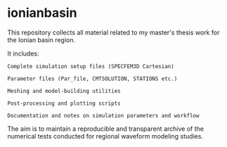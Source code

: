 # ionianbasin
This repository collects all material related to my master's thesis work for the Ionian basin region.

It includes:

    Complete simulation setup files (SPECFEM3D Cartesian)

    Parameter files (Par_file, CMTSOLUTION, STATIONS etc.)

    Meshing and model-building utilities

    Post-processing and plotting scripts

    Documentation and notes on simulation parameters and workflow

The aim is to maintain a reproducible and transparent archive of the numerical tests conducted for regional waveform modeling studies.

